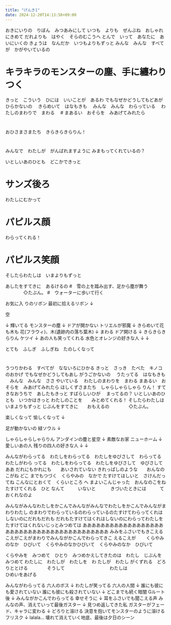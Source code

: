 ```yaml
---
title: "げんき1"
date: 2024-12-20T14:13:58+09:00
---
```


おきにいりの　りぼん　みつあみにして
いつも　よりも　ぜんぶね　おしゃれにきめて
だれよりも　はやく　そらのむこうへ
とんで　いって　あなたに　あいにいくの
きょうは　なんだか　いつもよりもずっと
みんな　みんな　すべてが　かがやいているの
# キラキラのモンスターの塵、手に纏わりつく
きっと　こういう　ひには　いいことが　あるわ
でもなぜかどうしてもどあがひらかないの
　きらめいて　はなもきも
　みんな　みんな　わらっている
　わたしのまわりで　まわる
　#
まあるい　おそらを　みあげてみれたら
#
おひさまさまたち　きらきらきらりん！
#
みんなで　わたしが　がんばれますように
みまもってくれているの？

いとしいあのひとも　どこかできっと
# サンズ後ろ
わたしにむかって
# パピルス顔
わらってくれる！
# パピルス笑顔
そしたらわたしは　いまよりもずっと

あしたをすてきに　あるけるの
#　雪の上を踏み出す、足から塵が舞う
　　　　◇たぶん。
#　ウォーターに歩いて行く



お気に入 りのリボン
最初に拾えるリボン
↓

空

↓
輝いてる
モンスターの塵
↓
ドアが開かない
トリエルが邪魔
↓
きらめいて花も木も
花(フラウィ)、木(遺跡内の落ち葉木)
↓
まわる
ドア開ける
↓
きらきらきらりん
ケツイ
↓
あの人も笑ってくれる
水色とオレンジの好きな人
↓
↓


とても　ふしぎ　ふしぎね　たのしくなって
#
うつりかわる　すべてが　なないろにひかる
きっと　さっき　たべた　キノコのおかげ
でもなぜかどうしてもあし がうごかないの
　うたってる　はなもきも
　みんな　みんな　ささ やいている
　わたしのまわりを　まわる
まあるい　おそらを　みあげてみれたら
ほしくずさまたち　しゃらしゃらしゃら りん！
すてきなおうちで　あしたもきっと
すばらしいひが 　まってるの？
いとしいあのひとも　いつかはきっと
わたしのことを　　みとめてくれる！
そしたらわたしは　いまよりもずっと
じぶんをすてきに　　おもえるの
　　　　◇たぶん。


楽しくなって
愉しくなって
↓


足が動かないの
緑ソウル
↓

しゃらしゃらしゃらりん
アンダインの塵と星空
↓
素敵なお家
ニューホーム
↓
愛しいあの人
残りの四人の好きな人
↓
↓

みんながわらってる　わたしをわらってる　わたしをゆびさして　わらってる
わたしがわら ってる　わたしをわらってる　わたしをゆびさして　ゆびさして　　ああ
だれにもかれにも　　あいされていない
きれっぱしのような　　おんなのこがね
どこ までもつづく　くらやみの　なかで
たすけてほしいと　さけんだってね
こんなにとおくて　くらいところ へ
まよいこんじゃった　おんなのこをね
たすけてくれる　ひと なんて　　　いないと
　　　きづいたときには　　　ておくれなのよ


みんながみんなわたしをかこんでみんながみんなでわたしをかこんでみんながまわりわたし
のまわりでわらっているのわらっているのたすけてわらってくれはしないのにだれもだれも
だれもたすけてはくれはしないのにわらってわたしをたすけてはくれないじっとみつめては
あああああああああああああああああああああああああああああああああああああああああ
みみをふさいでもきこえるこえがこえがまわりでみんながかこんでわらってきこ えるこえが
　　くらやみのなか　ひびいて　くらやみのなかひびいて　くらやみのなか　ひびいて


くらやみを　みつめて　ひとり　みつめかえしてきたのは　わたし　じぶんを　みつめて
わたしに　わたしが　わたしを　わ たしが　わたし がくずれる　どろりととける
　　　　そうして　　　　　　　　　　わたしは　　　　　　　　　ひめいをあげる



みんながわらってる
六人のボス
↓
わたしが笑ってる
六人の人間
↓
誰にも彼にも愛されていない
誰にも彼にも殺されていない
↓
どこまでも続く暗闇
Gルート後
↓
みんながかこんでわらってる
幸せそうに
↓
耳をふさいでも聞こえる声
みんなの声、消えていって最後ガスター
↓
見つめ返してきた私
ガスターがフェード、キャラに変わる
↓
どろりと溶ける
決意を抱いてモンスターのように溶けるフリスク
↓
lalala...
壊れて消えていく地底、最後は夕日のシーン
